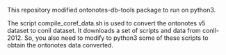 This repository modified ontonotes-db-tools package to run on python3.

The script compile_coref_data.sh is used to convert the ontonotes v5 dataset to conll dataset. It downloads 
a set of scripts and data from conll-2012. So, you also need to modify to python3 some of these scripts to obtain 
the ontonotes data converted.
